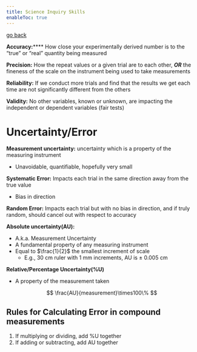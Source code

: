 ```yaml
---
title: Science Inquiry Skills
enableToc: true
---
```


[go back](11Subjects/11Physics.md)

**************Accuracy:****************** How close your experimentally derived number is to the “true” or “real” quantity being measured

**Precision:** How the repeat values or a given trial are to each other, ***OR*** the fineness of the scale on the instrument being used to take measurements

**Reliability:** If we conduct more trials and find that the results we get each time are not significantly different from the others

**Validity:** No other variables, known or unknown, are impacting the independent or dependent variables (fair tests)

# Uncertainty/Error

********Measurement uncertainty:******** uncertainty which is a property of the measuring instrument

-   Unavoidable, quantifiable, hopefully very small

********Systematic Error:******** Impacts each trial in the same direction away from the true value

-   Bias in direction

**************************Random Error:************************** Impacts each trial but with no bias in direction, and if truly random, should cancel out with respect to accuracy

************************Absolute uncertainty(AU):************************

-   A.k.a. Measurement Uncertainty
-   A fundamental property of any measuring instrument
-   Equal to $\frac{1}{2}$ the smallest increment of scale
    -   E.g., 30 cm ruler with 1 mm increments, AU is ± 0.005 cm

**Relative/Percentage Uncertainty(%U)**

-   A property of the measurement taken

$$ \frac{AU}{measurement}\times100\% $$

## Rules for Calculating Error in compound measurements

1.  If multiplying or dividing, add %U together
2.  If adding or subtracting, add AU together